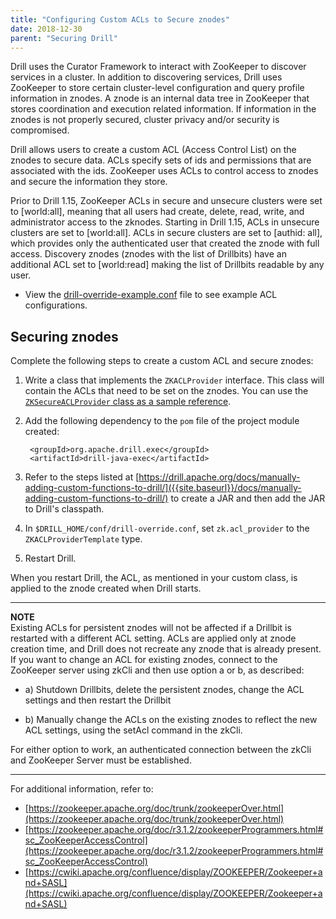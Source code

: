 ```yaml
---
title: "Configuring Custom ACLs to Secure znodes"
date: 2018-12-30
parent: "Securing Drill"
---  
```


Drill uses the Curator Framework to interact with ZooKeeper to discover services in a cluster. In addition to discovering services, Drill uses ZooKeeper to store certain cluster-level configuration and query profile information in znodes. A znode is an internal data tree in ZooKeeper that stores coordination and execution related information. If information in the znodes is not properly secured, cluster privacy and/or security is compromised.   

Drill allows users to create a custom ACL (Access Control List) on the znodes to secure data. ACLs specify sets of ids and permissions that are associated with the ids. ZooKeeper uses ACLs to control access to znodes and secure the information they store.   

Prior to Drill 1.15, ZooKeeper ACLs in secure and unsecure clusters were set to [world:all], meaning that all users had create, delete, read, write, and administrator access to the zknodes. Starting in Drill 1.15, ACLs in unsecure clusters are set to [world:all]. ACLs in secure clusters are set to [authid: all], which provides only the authenticated user that created the znode with full access. Discovery znodes (znodes with the list of Drillbits) have an additional ACL set to [world:read] making the list of Drillbits readable by any user.   

- View the [drill-override-example.conf](https://github.com/apache/drill/blob/master/distribution/src/resources/drill-override-example.conf) file to see example ACL configurations.

  
## Securing znodes
Complete the following steps to create a custom ACL and secure znodes:  

1. Write a class that implements the `ZKACLProvider` interface. This class will contain the ACLs that need to be set on the znodes. You can use  the [`ZKSecureACLProvider` class as a sample reference](https://github.com/apache/drill/blob/master/exec/java-exec/src/main/java/org/apache/drill/exec/coord/zk/ZKSecureACLProvider.java).  
2. Add the following dependency to the `pom` file of the project module created:  

		<groupId>org.apache.drill.exec</groupId>
		<artifactId>drill-java-exec</artifactId>  
3. Refer to the steps listed at [https://drill.apache.org/docs/manually-adding-custom-functions-to-drill/]({{site.baseurl}}/docs/manually-adding-custom-functions-to-drill/) to create a JAR and then add the JAR to Drill's classpath.  
4. In `$DRILL_HOME/conf/drill-override.conf`, set `zk.acl_provider` to the `ZKACLProviderTemplate` type.  
5. Restart Drill.
  
When you restart Drill, the ACL, as mentioned in your custom class, is applied to the znode created when Drill starts.  

***
**NOTE**  
Existing ACLs for persistent znodes will not be affected if a Drillbit is restarted with a different ACL setting. ACLs are applied only at znode creation time, and Drill does not recreate any znode that is already present. If you want to change an ACL for existing znodes, connect to the ZooKeeper server using zkCli and then use option a or b, as described:  

- a) Shutdown Drillbits, delete the persistent znodes, change the ACL settings and then restart the Drillbit   

- b) Manually change the ACLs on the existing znodes to reflect the new ACL settings, using the setAcl command in the zkCli.

For either option to work, an authenticated connection between the zkCli and ZooKeeper Server must be established. 

***

For additional information, refer to:  

- [https://zookeeper.apache.org/doc/trunk/zookeeperOver.html](https://zookeeper.apache.org/doc/trunk/zookeeperOver.html)  
- [https://zookeeper.apache.org/doc/r3.1.2/zookeeperProgrammers.html#sc_ZooKeeperAccessControl](https://zookeeper.apache.org/doc/r3.1.2/zookeeperProgrammers.html#sc_ZooKeeperAccessControl)  
- [https://cwiki.apache.org/confluence/display/ZOOKEEPER/Zookeeper+and+SASL](https://cwiki.apache.org/confluence/display/ZOOKEEPER/Zookeeper+and+SASL)


